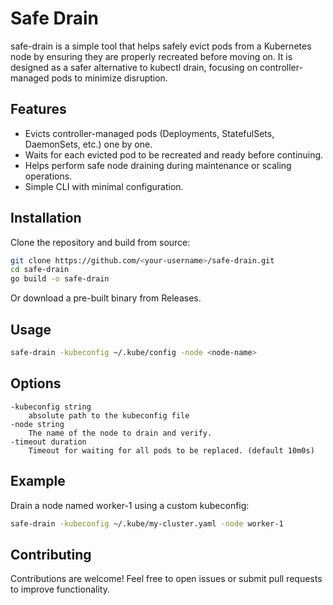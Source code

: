 # Safe Drain

safe-drain is a simple tool that helps safely evict pods from a Kubernetes node by ensuring they are properly recreated before moving on. It is
designed as a safer alternative to kubectl drain, focusing on controller-managed pods to minimize disruption.

## Features

- Evicts controller-managed pods (Deployments, StatefulSets, DaemonSets, etc.) one by one.
- Waits for each evicted pod to be recreated and ready before continuing.
- Helps perform safe node draining during maintenance or scaling operations.
- Simple CLI with minimal configuration.

## Installation

Clone the repository and build from source:

```bash
git clone https://github.com/<your-username>/safe-drain.git
cd safe-drain
go build -o safe-drain
```

Or download a pre-built binary from Releases.

## Usage

```bash
safe-drain -kubeconfig ~/.kube/config -node <node-name>
```

## Options

```text
-kubeconfig string
    absolute path to the kubeconfig file
-node string
    The name of the node to drain and verify.
-timeout duration
    Timeout for waiting for all pods to be replaced. (default 10m0s)
```

## Example

Drain a node named worker-1 using a custom kubeconfig:

```bash
safe-drain -kubeconfig ~/.kube/my-cluster.yaml -node worker-1
```

## Contributing

Contributions are welcome! Feel free to open issues or submit pull requests to improve functionality.
